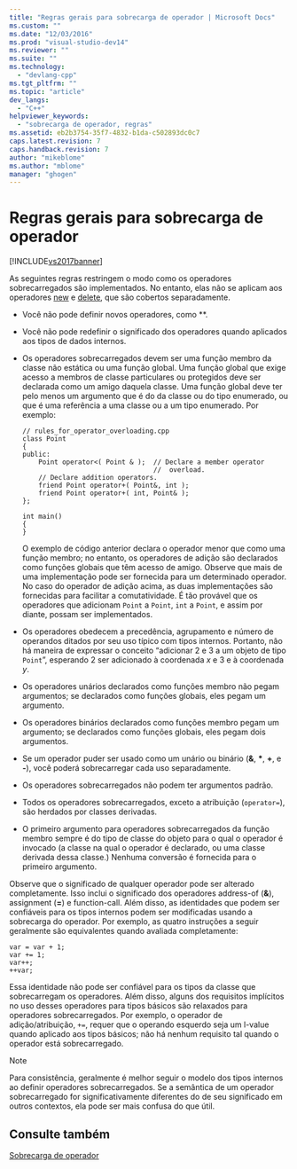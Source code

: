 ```yaml
---
title: "Regras gerais para sobrecarga de operador | Microsoft Docs"
ms.custom: ""
ms.date: "12/03/2016"
ms.prod: "visual-studio-dev14"
ms.reviewer: ""
ms.suite: ""
ms.technology: 
  - "devlang-cpp"
ms.tgt_pltfrm: ""
ms.topic: "article"
dev_langs: 
  - "C++"
helpviewer_keywords: 
  - "sobrecarga de operador, regras"
ms.assetid: eb2b3754-35f7-4832-b1da-c502893dc0c7
caps.latest.revision: 7
caps.handback.revision: 7
author: "mikeblome"
ms.author: "mblome"
manager: "ghogen"
---
```

# Regras gerais para sobrecarga de operador
[!INCLUDE[vs2017banner](../assembler/inline/includes/vs2017banner.md)]

As seguintes regras restringem o modo como os operadores sobrecarregados são implementados.  No entanto, elas não se aplicam aos operadores [new](../cpp/new-operator-cpp.md) e [delete](../cpp/delete-operator-cpp.md), que são cobertos separadamente.  
  
-   Você não pode definir novos operadores, como \*\*.  
  
-   Você não pode redefinir o significado dos operadores quando aplicados aos tipos de dados internos.  
  
-   Os operadores sobrecarregados devem ser uma função membro da classe não estática ou uma função global.  Uma função global que exige acesso a membros de classe particulares ou protegidos deve ser declarada como um amigo daquela classe.  Uma função global deve ter pelo menos um argumento que é do da classe ou do tipo enumerado, ou que é uma referência a uma classe ou a um tipo enumerado.  Por exemplo:  
  
    ```  
    // rules_for_operator_overloading.cpp  
    class Point  
    {  
    public:  
        Point operator<( Point & );  // Declare a member operator   
                                     //  overload.  
        // Declare addition operators.  
        friend Point operator+( Point&, int );  
        friend Point operator+( int, Point& );  
    };  
  
    int main()  
    {  
    }  
    ```  
  
     O exemplo de código anterior declara o operador menor que como uma função membro; no entanto, os operadores de adição são declarados como funções globais que têm acesso de amigo.  Observe que mais de uma implementação pode ser fornecida para um determinado operador.  No caso do operador de adição acima, as duas implementações são fornecidas para facilitar a comutatividade.  É tão provável que os operadores que adicionam `Point` a `Point`, `int` a `Point`, e assim por diante, possam ser implementados.  
  
-   Os operadores obedecem a precedência, agrupamento e número de operandos ditados por seu uso típico com tipos internos.  Portanto, não há maneira de expressar o conceito “adicionar 2 e 3 a um objeto de tipo `Point`”, esperando 2 ser adicionado à coordenada *x* e 3 e à coordenada *y*.  
  
-   Os operadores unários declarados como funções membro não pegam argumentos; se declarados como funções globais, eles pegam um argumento.  
  
-   Os operadores binários declarados como funções membro pegam um argumento; se declarados como funções globais, eles pegam dois argumentos.  
  
-   Se um operador puder ser usado como um unário ou binário \(**&**, **\***, **\+**, e **\-**\), você poderá sobrecarregar cada uso separadamente.  
  
-   Os operadores sobrecarregados não podem ter argumentos padrão.  
  
-   Todos os operadores sobrecarregados, exceto a atribuição \(`operator=`\), são herdados por classes derivadas.  
  
-   O primeiro argumento para operadores sobrecarregados da função membro sempre é do tipo de classe do objeto para o qual o operador é invocado \(a classe na qual o operador é declarado, ou uma classe derivada dessa classe.\)  Nenhuma conversão é fornecida para o primeiro argumento.  
  
 Observe que o significado de qualquer operador pode ser alterado completamente.  Isso inclui o significado dos operadores address\-of \(**&**\), assignment \(**\=**\) e function\-call.  Além disso, as identidades que podem ser confiáveis para os tipos internos podem ser modificadas usando a sobrecarga do operador.  Por exemplo, as quatro instruções a seguir geralmente são equivalentes quando avaliada completamente:  
  
```  
var = var + 1;  
var += 1;  
var++;  
++var;  
```  
  
 Essa identidade não pode ser confiável para os tipos da classe que sobrecarregam os operadores.  Além disso, alguns dos requisitos implícitos no uso desses operadores para tipos básicos são relaxados para operadores sobrecarregados.  Por exemplo, o operador de adição\/atribuição, `+=`, requer que o operando esquerdo seja um l\-value quando aplicado aos tipos básicos; não há nenhum requisito tal quando o operador está sobrecarregado.  
  
> [!NOTE]
>  Para consistência, geralmente é melhor seguir o modelo dos tipos internos ao definir operadores sobrecarregados.  Se a semântica de um operador sobrecarregado for significativamente diferentes do de seu significado em outros contextos, ela pode ser mais confusa do que útil.  
  
## Consulte também  
 [Sobrecarga de operador](../cpp/operator-overloading.md)